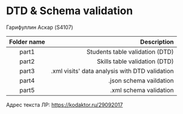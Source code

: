 # DTD & Schema validation

Гарифуллин Аскар (S4107)

| Folder name   | Description   |
| :-------------: |-------------:|
| part1         | Students table validation (DTD) |
| part2      | Skills table validation (DTD)      |
| part3 | .xml visits' data analysis with DTD validation      |
| part4 | .json schema vaildation |
| part5 | .xml schema validation |


Адрес текста ЛР:
https://kodaktor.ru/29092017
